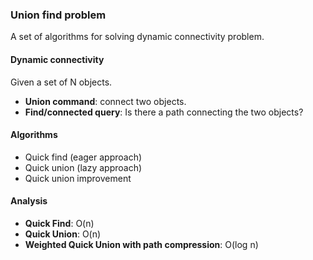 ### Union find problem
A set of algorithms for solving dynamic connectivity problem.

#### Dynamic connectivity
Given a set of N objects.
- **Union command**: connect two objects.
- **Find/connected query**: Is there a path connecting the two objects?

#### Algorithms
- Quick find (eager approach)
- Quick union (lazy approach)
- Quick union improvement

#### Analysis
- **Quick Find**: O(n)
- **Quick Union**: O(n)
- **Weighted Quick Union with path compression**: O(log n)